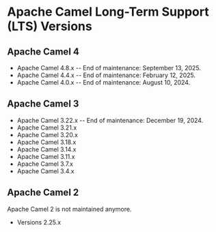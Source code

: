 # Apache Camel Long-Term Support (LTS) Versions

## Apache Camel 4


- Apache Camel 4.8.x
-- End of maintenance: September 13, 2025.
- Apache Camel 4.4.x
-- End of maintenance: February 12, 2025.
- Apache Camel 4.0.x
-- End of maintenance: August 10, 2024.

## Apache Camel 3

- Apache Camel 3.22.x
-- End of maintenance: December 19, 2024.
- Apache Camel 3.21.x
- Apache Camel 3.20.x
- Apache Camel 3.18.x
- Apache Camel 3.14.x
- Apache Camel 3.11.x
- Apache Camel 3.7.x
- Apache Camel 3.4.x

## Apache Camel 2

Apache Camel 2 is not maintained anymore.

- Versions 2.25.x